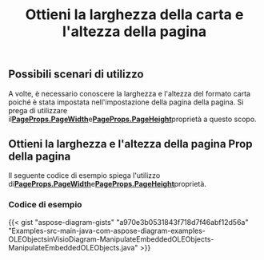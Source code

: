 ﻿---
title: Ottieni la larghezza della carta e l'altezza della pagina
type: docs
weight: 50
url: /it/java/get-paper-width-and-height-of-page/
description: Questa sezione spiega come ottenere il formato carta della pagina visio con Aspose.Diagram.
---
## **Possibili scenari di utilizzo**

A volte, è necessario conoscere la larghezza e l'altezza del formato carta poiché è stata impostata nell'impostazione della pagina della pagina. Si prega di utilizzare il[**PageProps.PageWidth**](https://reference.aspose.com/diagram/java/com.aspose.diagram/pageprops#PageWidth)e[**PageProps.PageHeight**](https://reference.aspose.com/diagram/java/com.aspose.diagram/pageprops#PageHeight)proprietà a questo scopo.

## **Ottieni la larghezza e l'altezza della pagina Prop della pagina**

 Il seguente codice di esempio spiega l'utilizzo di[**PageProps.PageWidth**](https://reference.aspose.com/diagram/java/com.aspose.diagram/pageprops#PageWidth)e[**PageProps.PageHeight**](https://reference.aspose.com/diagram/java/com.aspose.diagram/pageprops#PageHeight)proprietà.

### **Codice di esempio**

{{< gist "aspose-diagram-gists" "a970e3b0531843f718d7f46abf12d56a" "Examples-src-main-java-com-aspose-diagram-examples-OLEObjectsinVisioDiagram-ManipulateEmbeddedOLEObjects-ManipulateEmbeddedOLEObjects.java" >}}
